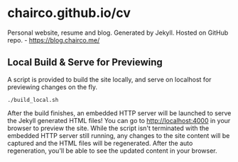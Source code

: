 # chairco.github.io/cv
Personal website, resume and blog. Generated by Jekyll. Hosted on GitHub repo. - https://blog.chairco.me/

## Local Build & Serve for Previewing

A script is provided to build the site locally, and serve on localhost for previewing changes on the fly.

```
./build_local.sh
```

After the build finishes, an embedded HTTP server will be launched to serve the Jekyll generated
HTML files! You can go to <a href="http://localhost:4000">http://localhost:4000</a> in your browser
to preview the site. While the script isn't terminated with the embedded HTTP server still running,
any changes to the site content will be captured and the HTML files will be regenerated. After the
auto regeneration, you'll be able to see the updated content in your browser.
